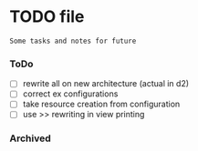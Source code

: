 # TODO file
    Some tasks and notes for future

### ToDo

- [ ] rewrite all on new architecture (actual in d2)
- [ ] correct ex configurations
- [ ] take resource creation from configuration
- [ ] use >> rewriting in view printing

### Archived
